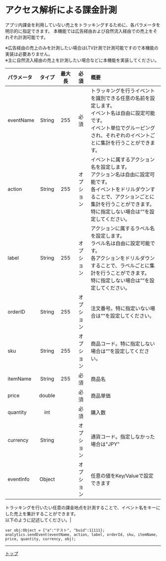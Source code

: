 # アクセス解析による課金計測
アプリ内課金を利用していない売上をトラッキングするために、各パラメータを明示的に指定できます。本機能では広告経由および自然流入経由での売上をそれぞれ計測可能です。<br>
※広告経由の売上のみを計測したい場合はLTV計測で計測可能ですので本機能の実装は必要ありません。<br>※主に自然流入経由の売上を計測したい場合などに本機能を実装してください。|パラメータ|タイプ|最大長|必須|概要|
|:---|:---:|:---:|:---:|:---|
|eventName|String|255|必須|トラッキングを行うイベントを識別できる任意の名前を設定します。<br>イベント名は自由に設定可能です。<br>イベント単位でグルーピングされ、それぞれのイベントごとに集計を行うことができます。||action|String|255|オプション|イベントに属するアクション名を設定します。<br>アクション名は自由に設定可能です。<br>各イベントをドリルダウンすることで、アクションごとに集計を行うことができます。<br>特に指定しない場合は””を設定してください。|
|label|String|255|オプション|アクションに属するラベル名を設定します。<br>ラベル名は自由に設定可能です。<br>各アクションをドリルダウンすることで、ラベルごとに集計を行うことができます。<br>特に指定しない場合は””を設定してください。||orderID|String|255|オプション|注文番号。特に指定いない場合は""を設定してください。|
|sku|String|255|オプション|商品コード。特に指定しない場合は””を設定してください。||itemName|String|255|必須|商品名||price|double||必須|商品単価|
|quantity|int||必須|購入数||currency|String||オプション|通貨コード。指定しなかった場合は"JPY"||eventInfo|Object||オプション|任意の値をKey/Valueで設定できます|
トラッキングを行いたい任意の課金地点を計測することで、イベント名をキーにした売上を集計することができます。<br>以下のように記述してください。|
```as3
var obj:Object = {"a":"テスト", "buid":11111};
analytics.sendEvent(eventName, action, label, orderId, sku, itemName, price, quantity, currency, obj);```
---[トップ](/lang/ja/README.md)
